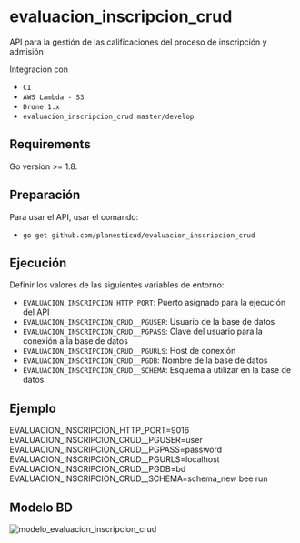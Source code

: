 # evaluacion_inscripcion_crud
API para la gestión de las calificaciones del proceso de inscripción y admisión

Integración con

 - `CI`
 - `AWS Lambda - S3`
 - `Drone 1.x`
 - `evaluacion_inscripcion_crud master/develop`

## Requirements
Go version >= 1.8.

## Preparación
Para usar el API, usar el comando:

 - `go get github.com/planesticud/evaluacion_inscripcion_crud`

## Ejecución
Definir los valores de las siguientes variables de entorno:

 - `EVALUACION_INSCRIPCION_HTTP_PORT`: Puerto asignado para la ejecución del API
 - `EVALUACION_INSCRIPCION_CRUD__PGUSER`: Usuario de la base de datos
 - `EVALUACION_INSCRIPCION_CRUD__PGPASS`: Clave del usuario para la conexión a la base de datos  
 - `EVALUACION_INSCRIPCION_CRUD__PGURLS`: Host de conexión
 - `EVALUACION_INSCRIPCION_CRUD__PGDB`: Nombre de la base de datos
 - `EVALUACION_INSCRIPCION_CRUD__SCHEMA`: Esquema a utilizar en la base de datos

## Ejemplo
EVALUACION_INSCRIPCION_HTTP_PORT=9016 EVALUACION_INSCRIPCION_CRUD__PGUSER=user EVALUACION_INSCRIPCION_CRUD__PGPASS=password EVALUACION_INSCRIPCION_CRUD__PGURLS=localhost EVALUACION_INSCRIPCION_CRUD__PGDB=bd EVALUACION_INSCRIPCION_CRUD__SCHEMA=schema_new bee run

## Modelo BD
![modelo_evaluacion_inscripcion_crud](https://user-images.githubusercontent.com/14035745/66088107-8b0b8880-e53f-11e9-99e3-a972a986c817.png)
